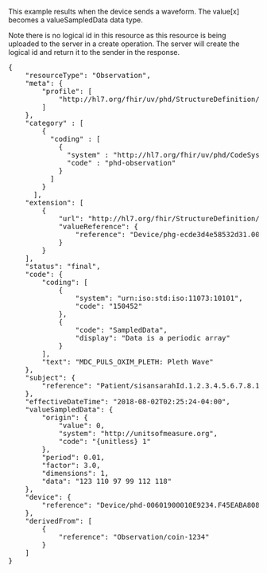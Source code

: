 This example results when the device sends a waveform. The value[x] becomes a valueSampledData data type.

Note there is no logical id in this resource as this resource is being uploaded to the server in a create operation. The server will create the logical id and return it to the sender in the response.

<pre>
{
	"resourceType": "Observation",
	"meta": {
		"profile": [
			"http://hl7.org/fhir/uv/phd/StructureDefinition/PhdRtsaObservation"
		]
	},
	"category" : [
		{
		  "coding" : [
			{
			  "system" : "http://hl7.org/fhir/uv/phd/CodeSystem/PhdObservationCategories",
			  "code" : "phd-observation"
			}
		  ]
		}
	  ],	
	"extension": [
		{
			"url": "http://hl7.org/fhir/StructureDefinition/observation-gatewayDevice",
			"valueReference": {
				"reference": "Device/phg-ecde3d4e58532d31.000000000000"
			}
		}
	],
	"status": "final",
	"code": {
		"coding": [
			{
				"system": "urn:iso:std:iso:11073:10101",
				"code": "150452"
			},
			{
				"code": "SampledData",
				"display": "Data is a periodic array"
			}
		],
		"text": "MDC_PULS_OXIM_PLETH: Pleth Wave"
	},
	"subject": {
		"reference": "Patient/sisansarahId.1.2.3.4.5.6.7.8.10"
	},
	"effectiveDateTime": "2018-08-02T02:25:24-04:00",
	"valueSampledData": {
		"origin": {
			"value": 0,
			"system": "http://unitsofmeasure.org",
			"code": "{unitless} 1"
		},
		"period": 0.01,
		"factor": 3.0,
		"dimensions": 1,
		"data": "123 110 97 99 112 118"
	},
	"device": {
		"reference": "Device/phd-00601900010E9234.F45EABA80832"
	},
	"derivedFrom": [
		{
			"reference": "Observation/coin-1234"
		}
	]
}
</pre>